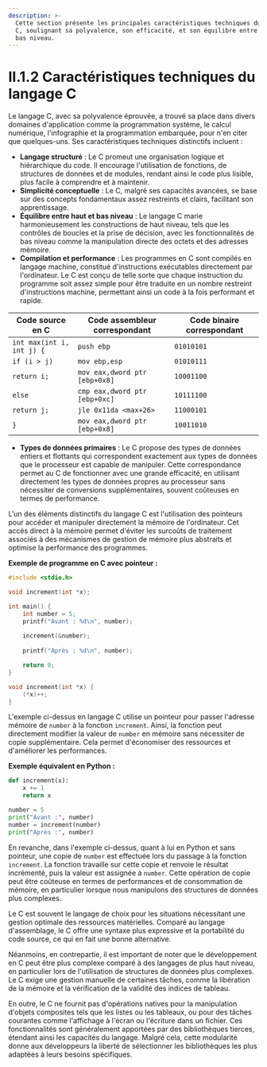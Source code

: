 ```yaml
---
description: >-
  Cette section présente les principales caractéristiques techniques du langage
  C, soulignant sa polyvalence, son efficacité, et son équilibre entre haut et
  bas niveau.
---
```


# II.1.2 Caractéristiques techniques du langage C

Le langage C, avec sa polyvalence éprouvée, a trouvé sa place dans divers domaines d'application comme la programmation système, le calcul numérique, l'infographie et la programmation embarquée, pour n'en citer que quelques-uns. Ses caractéristiques techniques distinctifs incluent :

* **Langage structuré** : Le C promeut une organisation logique et hiérarchique du code. Il encourage l'utilisation de fonctions, de structures de données et de modules, rendant ainsi le code plus lisible, plus facile à comprendre et à maintenir.
* **Simplicité conceptuelle** : Le C, malgré ses capacités avancées, se base sur des concepts fondamentaux assez restreints et clairs, facilitant son apprentissage.
* **Équilibre entre haut et bas niveau** : Le langage C marie harmonieusement les constructions de haut niveau, tels que les contrôles de boucles et la prise de décision, avec les fonctionnalités de bas niveau comme la manipulation directe des octets et des adresses mémoire.
* **Compilation et performance** : Les programmes en C sont compilés en langage machine, constitué d'instructions exécutables directement par l'ordinateur. Le C est conçu de telle sorte que chaque instruction du programme soit assez simple pour être traduite en un nombre restreint d'instructions machine, permettant ainsi un code à la fois performant et rapide.

| Code source en C          | Code assembleur correspondant | Code binaire correspondant |
| ------------------------- | ----------------------------- | -------------------------- |
| `int max(int i, int j) {` | `push ebp`                    | `01010101`                 |
| `if (i > j)`              | `mov ebp,esp`                 | `01010111`                 |
| `return i;`               | `mov eax,dword ptr [ebp+0x8]` | `10001100`                 |
| `else`                    | `cmp eax,dword ptr [ebp+0xc]` | `10111100`                 |
| `return j;`               | `jle 0x11da <max+26>`         | `11000101`                 |
| `}`                       | `mov eax,dword ptr [ebp+0x8]` | `10011010`                 |

* **Types de données primaires** : Le C propose des types de données entiers et flottants qui correspondent exactement aux types de données que le processeur est capable de manipuler. Cette correspondance permet au C de fonctionner avec une grande efficacité, en utilisant directement les types de données propres au processeur sans nécessiter de conversions supplémentaires, souvent coûteuses en termes de performance.

L'un des éléments distinctifs du langage C est l'utilisation des pointeurs pour accéder et manipuler directement la mémoire de l'ordinateur. Cet accès direct à la mémoire permet d'éviter les surcoûts de traitement associés à des mécanismes de gestion de mémoire plus abstraits et optimise la performance des programmes.

**Exemple de programme en C avec pointeur :**

```c
#include <stdio.h>

void increment(int *x);

int main() {
    int number = 5;
    printf("Avant : %d\n", number);
    
    increment(&number);
    
    printf("Après : %d\n", number);

    return 0;
}

void increment(int *x) {
    (*x)++;
}
```

L'exemple ci-dessus en langage C utilise un pointeur pour passer l'adresse mémoire de `number` à la fonction `increment`. Ainsi, la fonction peut directement modifier la valeur de `number` en mémoire sans nécessiter de copie supplémentaire. Cela permet d'économiser des ressources et d'améliorer les performances.

**Exemple équivalent en Python :**

```python
def increment(x):
    x += 1
    return x

number = 5
print("Avant :", number)
number = increment(number)
print("Après :", number)
```

En revanche, dans l'exemple ci-dessus, quant à lui en Python et sans pointeur, une copie de `number` est effectuée lors du passage à la fonction `increment`. La fonction travaille sur cette copie et renvoie le résultat incrémenté, puis la valeur est assignée à `number`. Cette opération de copie peut être coûteuse en termes de performances et de consommation de mémoire, en particulier lorsque nous manipulons des structures de données plus complexes.

Le C est souvent le langage de choix pour les situations nécessitant une gestion optimale des ressources matérielles. Comparé au langage d'assemblage, le C offre une syntaxe plus expressive et la portabilité du code source, ce qui en fait une bonne alternative.

Néanmoins, en contrepartie, il est important de noter que le développement en C peut être plus complexe comparé à des langages de plus haut niveau, en particulier lors de l'utilisation de structures de données plus complexes. Le C exige une gestion manuelle de certaines tâches, comme la libération de la mémoire et la vérification de la validité des indices de tableau.

En outre, le C ne fournit pas d'opérations natives pour la manipulation d'objets composites tels que les listes ou les tableaux, ou pour des tâches courantes comme l'affichage à l'écran ou l'écriture dans un fichier. Ces fonctionnalités sont généralement apportées par des bibliothèques tierces, étendant ainsi les capacités du langage. Malgré cela, cette modularité donne aux développeurs la liberté de sélectionner les bibliothèques les plus adaptées à leurs besoins spécifiques.
